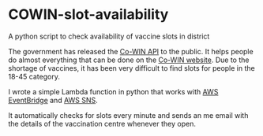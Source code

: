 # COWIN-slot-availability
A python script to check availability of vaccine slots in district

The government has released the [Co-WIN API](https://apisetu.gov.in/public/marketplace/api/cowin/cowin-protected-v2#/Vaccination%20Appointment%20APIs/calendarByDistrict) to the public. It helps people do almost everything that can be done on the [Co-WIN website](https://www.cowin.gov.in/home). Due to the shortage of vaccines, it has been very difficult to find slots for people in the 18-45 category.

I wrote a simple Lambda function in python that works with [AWS EventBridge](https://docs.aws.amazon.com/eventbridge/index.html) and [AWS SNS](https://ap-south-1.console.aws.amazon.com/sns/v3/home?region=ap-south-1#/homepage).

It automatically checks for slots every minute and sends an me email with the details of the vaccination centre whenever they open.
